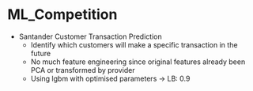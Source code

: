 # ML_Competition

* Santander Customer Transaction Prediction
  * Identify which customers will make a specific transaction in the future
  * No much feature engineering since original features already been PCA or transformed by provider
  * Using lgbm with optimised parameters -> LB: 0.9
   
